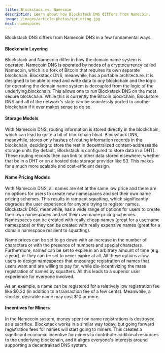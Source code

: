 ```yaml
---
title: Blockstack vs. Namecoin
description: Learn about how Blockstack DNS differs from Namecoin.
image: /images/article-photos/sprinting.jpg
next: namespaces
---
```


Blockstack DNS differs from Namecoin DNS in a few fundamental ways.

#### Blockchain Layering

Blockstack and Namecoin differ in how the domain name system is operated. Namecoin DNS is operated by nodes of a cryptocurrency called Namecoin, which is a fork of Bitcoin that requires its own separate blockchain. Blockstack DNS, meanwhile, has a portable architecture. It is designed to be able to read and write data to *any* blockchain and the logic for operating the domain name system is decoupled from the logic of the underlying blockchain. This allows one to run Blockstack DNS on the most secure blockchain. While this is currently the Bitcoin blockchain, Blockstore DNS and all of the network's state can be seamlessly ported to another blockchain if it ever makes sense to do so.

#### Storage Models

With Namecoin DNS, routing information is stored directly in the blockchain, which can lead to quite a bit of blockchain bloat. Blockstack DNS, meanwhile, stores only hashes of routing information records in the blockchain, deciding to store the rest in decentralized content-addressable storage units (by default, Blockstack is configured to store data in a DHT). These routing records then can link to other data stored elsewhere, whether that be in a DHT or on a hosted data storage provider like S3. This makes for a much more scalable and cost-efficient design.

#### Name Pricing Models

With Namecoin DNS, all names are set at the same low price and there are no options for users to create new namespaces and set their own name pricing schemes. This results in rampant squatting, which significantly degrades the user experience for anyone trying to register names. Blockstack DNS, meanwhile, has a wide range of options for users to create their own namespaces and set their own name pricing schemes. Namespaces can be created with really cheap names (great for a username namespace) or they can be created with really expensive names (great for a domain namespace resilient to squatting).

Name prices can be set to go down with an increase in the number of characters or with the presence of numbers and special characters. Furthermore, names can be set to expire in an arbitrary amount of time (e.g. a year), or they can be set to never expire at all. All these options allow users to design namespaces that encourage registration of names that users want and are willing to pay for, while dis-incentivizing the mass registration of names by squatters. All this leads to a superior user experience for everyone involved.

As an example, a name can be registered for a relatively low registration fee like $0.20 (in addition to a transaction fee of a few cents). Meanwhile, a shorter, desirable name may cost $10 or more.

#### Incentives for Miners

In the Namecoin system, money spent on name registrations is destroyed as a sacrifice. Blockstack works in a similar way today, but going forward registration fees for names will start going to miners. This creates a significant economic incentive for miners to contribute additional resources to the underlying blockchain, and it aligns everyone's interests around supporting a decentralized DNS system.

